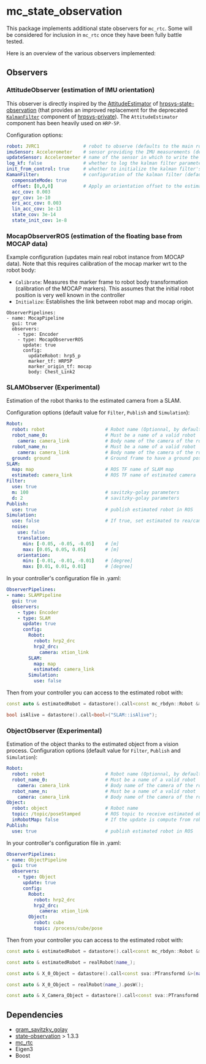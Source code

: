 # mc_state_observation

This package implements additional state observers for `mc_rtc`.
Some will be considered for inclusion in `mc_rtc` once they have been fully battle tested.

Here is an overview of the various observers implemented:

## Observers

### AttitudeObserver (estimation of IMU orientation)

This observer is directly inspired by the [AttitudeEstimator](https://github.com/isri-aist/hrpsys-state-observation/blob/master/include/hrpsys-state-observation/AttitudeEstimator.h) of [hrpsys-state-observation](https://github.com/isri-aist/hrpsys-state-observation) (that provides an improved replacement for the deprecated [`KalmanFilter`](https://github.com/isri-aist/hrpsys-private/tree/master/KalmanFilter) component of [hrpsys-private](https://github.com/isri-aist/hrpsys-private)). The `AttitudeEstimator` component has been heavily used on `HRP-5P`. 

Configuration options:

```yaml
robot: JVRC1                # robot to observe (defaults to the main robot)
imuSensor: Accelerometer    # sensor providing the IMU measurements (defaults to the first bodysensor)
updateSensor: Accelerometer # name of the sensor in which to write the estimated orientation (defaults to imuSensor)
log_kf: false               # whether to log the kalman filter parameters (default: false)
init_from_control: true     # whether to initialize the kalman filter's orientation from the control robot state (default: true)
KamanFilter:                # configuration of the kalman filter (default values should be reasonable in most cases)
  compensateMode: true
  offset: [0,0,0]           # Apply an orientation offset to the estimation result (rpy or matrix)
  acc_cov: 0.003
  gyr_cov: 1e-10
  ori_acc_cov: 0.003
  lin_acc_cov: 1e-13
  state_cov: 3e-14
  state_init_cov: 1e-8
```

### MocapObserverROS (estimation of the floating base from MOCAP data)

Example configuration (updates main real robot instance from MOCAP data). Note that this requires calibration of the mocap marker wrt to the robot body:
- `Calibrate`: Measures the marker frame to robot body transformation (calibration of the MOCAP markers). This assumes that the initial robot position is very well known in the controller
- `Initialize`: Establishes the link between robot map and mocap origin.

```
ObserverPipelines:
- name: MocapPipeline
  gui: true
  observers:
    - type: Encoder
    - type: MocapObserverROS
      update: true
      config:
        updateRobot: hrp5_p
        marker_tf: HRP5P
        marker_origin_tf: mocap
        body: Chest_Link2
```

### SLAMObserver (Experimental)

Estimation of the robot thanks to the estimated camera from a SLAM.

Configuration options (default value for `Filter`, `Publish` and `Simulation`):

```yaml
Robot:
  robot: robot                      # Robot name (Optionnal, by default it will be the main robot name)
  robot_name_0:                     # Must be a name of a valid robot
    camera: camera_link             # Body name of the camera of the robot name 0
  robot_name_n:                     # Must be a name of a valid robot
    camera: camera_link             # Body name of the camera of the robot name 1
  ground: ground                    # Ground frame to have a ground pose in SLAM map
SLAM:
  map: map                          # ROS TF name of SLAM map
  estimated: camera_link            # ROS TF name of estimated camera
Filter:
  use: true
  m: 100                            # savitzky-golay parameters
  d: 2                              # savitzky-golay parameters
Publish:
  use: true                         # publish estimated robot in ROS
Simulation:
  use: false                        # If true, set estimated to rea/camera of robot
  noise:
    use: false
    translation:
      min: [-0.05, -0.05, -0.05]    # [m]
      max: [0.05, 0.05, 0.05]       # [m]
    orientation:
      min: [-0.01, -0.01, -0.01]    # [degree]
      max: [0.01, 0.01, 0.01]       # [degree]
```

In your controller's configuration file in .yaml:
```yaml
ObserverPipelines:
- name: SLAMPipeline
  gui: true
  observers:
    - type: Encoder
    - type: SLAM
      update: true
      config:
        Robot:
          robot: hrp2_drc
          hrp2_drc:
            camera: xtion_link
        SLAM:
          map: map
          estimated: camera_link
        Simulation:
          use: false
```

Then from your controller you can access to the estimated robot with:
```cpp
const auto & estimatedRobot = datastore().call<const mc_rbdyn::Robot &>("SLAM::Robot");

bool isAlive = datastore().call<bool>("SLAM::isAlive");
```

### ObjectObserver (Experimental)

Estimation of the object thanks to the estimated object from a vision process.
Configuration options (default value for `Filter`, `Publish` and `Simulation`):

```yaml
Robot:
  robot: robot                      # Robot name (Optionnal, by default it will be the main robot name)
  robot_name_0:                     # Must be a name of a valid robot
    camera: camera_link             # Body name of the camera of the robot name 0
  robot_name_n:                     # Must be a name of a valid robot
    camera: camera_link             # Body name of the camera of the robot name 1
Object:
  robot: object                     # Robot name
  topic: /topic/poseStamped         # ROS topic to receive estimated object pose stamped
  inRobotMap: false                 # If the update is compute from robot camera or from robot_map (in case of choreonoid by example)
Publish:
  use: true                         # publish estimated robot in ROS
```

In your controller's configuration file in .yaml:
```yaml
ObserverPipelines:
- name: ObjectPipeline
  gui: true
  observers:
    - type: Object
      update: true
      config:
        Robot:
          robot: hrp2_drc
          hrp2_drc:
            camera: xtion_link
        Object:
          robot: cube
          topic: /process/cube/pose
```

Then from your controller you can access to the estimated robot with:
```cpp
const auto & estimatedRobot = datastore().call<const mc_rbdyn::Robot &>(name_+"::Robot");

const auto & estimatedRobot = realRobot(name_);

const auto & X_0_Object = datastore().call<const sva::PTransformd &>(name_+"::X_0_Object");

const auto & X_0_Object = realRobot(name_).posW();

const auto & X_Camera_Object = datastore().call<const sva::PTransformd &>(name_+"::X_Camera_Object");
```

## Dependencies

- [gram_savitzky_golay](https://github.com/arntanguy/gram_savitzky_golay)
- [state-observation](https://github.com/jrl-umi3218/state-observation) > 1.3.3
- [mc_rtc](https://github.com/jrl-umi3218/mc_rtc)
- Eigen3
- Boost
